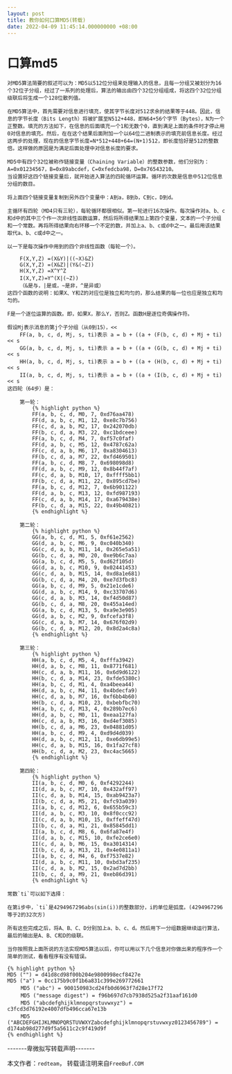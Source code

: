```yaml
---
layout: post
title: 教你如何口算MD5(转载)
date: 2022-04-09 11:45:14.000000000 +08:00
---
```


# 口算md5
    对MD5算法简要的叙述可以为：MD5以512位分组来处理输入的信息，且每一分组又被划分为16个32位子分组，经过了一系列的处理后，算法的输出由四个32位分组组成，将这四个32位分组级联后将生成一个128位散列值。

    在MD5算法中，首先需要对信息进行填充，使其字节长度对512求余的结果等于448。因此，信息的字节长度（Bits Length）将被扩展至N512+448，即N64+56个字节（Bytes），N为一个正整数。填充的方法如下，在信息的后面填充一个1和无数个0，直到满足上面的条件时才停止用0对信息的填充。然后，在在这个结果后面附加一个以64位二进制表示的填充前信息长度。经过这两步的处理，现在的信息字节长度=N*512+448+64=(N+1)512，即长度恰好是512的整数倍。这样做的原因是为满足后面处理中对信息长度的要求。

    MD5中有四个32位被称作链接变量（Chaining Variable）的整数参数，他们分别为：A=0x01234567，B=0x89abcdef，C=0xfedcba98，D=0x76543210。
    当设置好这四个链接变量后，就开始进入算法的四轮循环运算。循环的次数是信息中512位信息分组的数目。

    将上面四个链接变量复制到另外四个变量中：A到a，B到b，C到c，D到d。

    主循环有四轮（MD4只有三轮），每轮循环都很相似。第一轮进行16次操作。每次操作对a、b、c和d中的其中三个作一次非线性函数运算，然后将所得结果加上第四个变量，文本的一个子分组和一个常数。再将所得结果向右环移一个不定的数，并加上a、b、c或d中之一。最后用该结果取代a、b、c或d中之一。

    以一下是每次操作中用到的四个非线性函数（每轮一个）。

        F(X,Y,Z) =(X&Y)|((~X)&Z)
        G(X,Y,Z) =(X&Z)|(Y&(~Z))
        H(X,Y,Z) =X^Y^Z
        I(X,Y,Z)=Y^(X|(~Z)) 　
        （&是与，|是或，~是非，^是异或）
    这四个函数的说明：如果X、Y和Z的对应位是独立和均匀的，那么结果的每一位也应是独立和均匀的。

    F是一个逐位运算的函数。即，如果X，那么Y，否则Z。函数H是逐位奇偶操作符。

    假设Mj表示消息的第j个子分组（从0到15），<<
        FF(a, b, c, d, Mj, s, ti)表示 a = b + ((a + (F(b, c, d) + Mj + ti) << s
        GG(a, b, c, d, Mj, s, ti)表示 a = b + ((a + (G(b, c, d) + Mj + ti) << s
        HH(a, b, c, d, Mj, s, ti)表示 a = b + ((a + (H(b, c, d) + Mj + ti) << s
        II(a, b, c, d, Mj, s, ti)表示 a = b + ((a + (I(b, c, d) + Mj + ti) << s
    这四轮（64步）是：

        第一轮：
            {% highlight python %}
            FF(a, b, c, d, M0, 7, 0xd76aa478)
            FF(d, a, b, c, M1, 12, 0xe8c7b756)
            FF(c, d, a, b, M2, 17, 0x242070db)
            FF(b, c, d, a, M3, 22, 0xc1bdceee)
            FF(a, b, c, d, M4, 7, 0xf57c0faf)
            FF(d, a, b, c, M5, 12, 0x4787c62a)
            FF(c, d, a, b, M6, 17, 0xa8304613)
            FF(b, c, d, a, M7, 22, 0xfd469501)
            FF(a, b, c, d, M8, 7, 0x698098d8)
            FF(d, a, b, c, M9, 12, 0x8b44f7af)
            FF(c, d, a, b, M10, 17, 0xffff5bb1)
            FF(b, c, d, a, M11, 22, 0x895cd7be)
            FF(a, b, c, d, M12, 7, 0x6b901122)
            FF(d, a, b, c, M13, 12, 0xfd987193)
            FF(c, d, a, b, M14, 17, 0xa679438e)
            FF(b, c, d, a, M15, 22, 0x49b40821)
            {% endhighlight %}

        第二轮：
            {% highlight python %}
            GG(a, b, c, d, M1, 5, 0xf61e2562)
            GG(d, a, b, c, M6, 9, 0xc040b340)
            GG(c, d, a, b, M11, 14, 0x265e5a51)
            GG(b, c, d, a, M0, 20, 0xe9b6c7aa)
            GG(a, b, c, d, M5, 5, 0xd62f105d)
            GG(d, a, b, c, M10, 9, 0x02441453)
            GG(c, d, a, b, M15, 14, 0xd8a1e681)
            GG(b, c, d, a, M4, 20, 0xe7d3fbc8)
            GG(a, b, c, d, M9, 5, 0x21e1cde6)
            GG(d, a, b, c, M14, 9, 0xc33707d6)
            GG(c, d, a, b, M3, 14, 0xf4d50d87)
            GG(b, c, d, a, M8, 20, 0x455a14ed)
            GG(a, b, c, d, M13, 5, 0xa9e3e905)
            GG(d, a, b, c, M2, 9, 0xfcefa3f8)
            GG(c, d, a, b, M7, 14, 0x676f02d9)
            GG(b, c, d, a, M12, 20, 0x8d2a4c8a)
            {% endhighlight %}

        第三轮：
            {% highlight python %}
            HH(a, b, c, d, M5, 4, 0xfffa3942)
            HH(d, a, b, c, M8, 11, 0x8771f681)
            HH(c, d, a, b, M11, 16, 0x6d9d6122)
            HH(b, c, d, a, M14, 23, 0xfde5380c)
            HH(a, b, c, d, M1, 4, 0xa4beea44)
            HH(d, a, b, c, M4, 11, 0x4bdecfa9)
            HH(c, d, a, b, M7, 16, 0xf6bb4b60)
            HH(b, c, d, a, M10, 23, 0xbebfbc70)
            HH(a, b, c, d, M13, 4, 0x289b7ec6)
            HH(d, a, b, c, M0, 11, 0xeaa127fa)
            HH(c, d, a, b, M3, 16, 0xd4ef3085)
            HH(b, c, d, a, M6, 23, 0x04881d05)
            HH(a, b, c, d, M9, 4, 0xd9d4d039)
            HH(d, a, b, c, M12, 11, 0xe6db99e5)
            HH(c, d, a, b, M15, 16, 0x1fa27cf8)
            HH(b, c, d, a, M2, 23, 0xc4ac5665)
            {% endhighlight %}

        第四轮：
            {% highlight python %}
            II(a, b, c, d, M0, 6, 0xf4292244)
            II(d, a, b, c, M7, 10, 0x432aff97)
            II(c, d, a, b, M14, 15, 0xab9423a7)
            II(b, c, d, a, M5, 21, 0xfc93a039)
            II(a, b, c, d, M12, 6, 0x655b59c3)
            II(d, a, b, c, M3, 10, 0x8f0ccc92)
            II(c, d, a, b, M10, 15, 0xffeff47d)
            II(b, c, d, a, M1, 21, 0x85845dd1)
            II(a, b, c, d, M8, 6, 0x6fa87e4f)
            II(d, a, b, c, M15, 10, 0xfe2ce6e0)
            II(c, d, a, b, M6, 15, 0xa3014314)
            II(b, c, d, a, M13, 21, 0x4e0811a1)
            II(a, b, c, d, M4, 6, 0xf7537e82)
            II(d, a, b, c, M11, 10, 0xbd3af235)
            II(c, d, a, b, M2, 15, 0x2ad7d2bb)
            II(b, c, d, a, M9, 21, 0xeb86d391)
            {% endhighlight %}

    常数`ti`可以如下选择：

    在第i步中，`ti`是4294967296abs(sin(i))的整数部分，i的单位是弧度。(4294967296等于2的32次方)

    所有这些完成之后，将A、B、C、D分别加上a、b、c、d。然后用下一分组数据继续运行算法，最后的输出是A、B、C和D的级联。

    当你按照我上面所说的方法实现MD5算法以后，你可以用以下几个信息对你做出来的程序作一个简单的测试，看看程序有没有错误。
    
    {% highlight python %}
    MD5 ("") = d41d8cd98f00b204e9800998ecf8427e
    MD5 ("a") = 0cc175b9c0f1b6a831c399e269772661
    　　 MD5 ("abc") = 900150983cd24fb0d6963f7d28e17f72
    　　 MD5 ("message digest") = f96b697d7cb7938d525a2f31aaf161d0
    　　 MD5 ("abcdefghijklmnopqrstuvwxyz") = c3fcd3d76192e4007dfb496cca67e13b
    　　 MD5 ("ABCDEFGHIJKLMNOPQRSTUVWXYZabcdefghijklmnopqrstuvwxyz0123456789") = d174ab98d277d9f5a5611c2c9f419d9f
    {% endhighlight %}

-------卑微拟写转载声明-------

本文作者：`redteam`， 转载请注明来自`FreeBuf.COM`